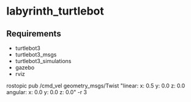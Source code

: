 # labyrinth_turtlebot

## Requirements

- turtlebot3
- turtlebot3_msgs
- turtlebot3_simulations
- gazebo
- rviz

rostopic pub /cmd_vel geometry_msgs/Twist "linear:
  x: 0.5
  y: 0.0
  z: 0.0
angular:
  x: 0.0
  y: 0.0
  z: 0.0" -r 3
